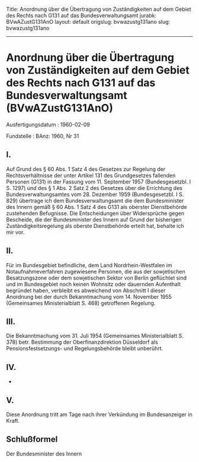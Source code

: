 Title: Anordnung über die Übertragung von Zuständigkeiten auf dem Gebiet des Rechts
  nach G131 auf das Bundesverwaltungsamt
jurabk: BVwAZustG131AnO
layout: default
origslug: bvwazustg131ano
slug: bvwazustg131ano

---

# Anordnung über die Übertragung von Zuständigkeiten auf dem Gebiet des Rechts nach G131 auf das Bundesverwaltungsamt (BVwAZustG131AnO)

Ausfertigungsdatum
:   1960-02-09

Fundstelle
:   BAnz: 1960, Nr 31



## I.

Auf Grund des § 60 Abs. 1 Satz 4 des Gesetzes zur Regelung der
Rechtsverhältnisse der unter Artikel 131 des Grundgesetzes fallenden
Personen (G131) in der Fassung vom 11. September 1957 (Bundesgesetzbl.
I S. 1297) und des § 1 Abs. 2 Satz 2 des Gesetzes über die Errichtung
des Bundesverwaltungsamtes vom 28. Dezember 1959 (Bundesgesetzbl. I S.
829) übertrage ich dem Bundesverwaltungsamt die dem Bundesminister des
Innern gemäß § 60 Abs. 1 Satz 4 des G131 als oberster Dienstbehörde
zustehenden Befugnisse. Die Entscheidungen über Widersprüche gegen
Bescheide, die der Bundesminister des Innern auf Grund der bisherigen
Zuständigkeitsregelung als oberste Dienstbehörde erteilt hat, behalte
ich mir vor.


## II.

Für im Bundesgebiet befindliche, dem Land Nordrhein-Westfalen im
Notaufnahmeverfahren zugewiesene Personen, die aus der sowjetischen
Besatzungszone oder dem sowjetischen Sektor von Berlin geflüchtet sind
und im Bundesgebiet noch keinen Wohnsitz oder dauernden Aufenthalt
begründet haben, verbleibt es abweichend von Abschnitt I dieser
Anordnung bei der durch Bekanntmachung vom 14. November 1955
(Gemeinsames Ministerialblatt S. 468) getroffenen Regelung.


## III.

Die Bekanntmachung vom 31. Juli 1954 (Gemeinsames Ministerialblatt S.
378) betr. Bestimmung der Oberfinanzdirektion Düsseldorf als
Pensionsfestsetzungs- und Regelungsbehörde bleibt unberührt.


## IV.

-


## V.

Diese Anordnung tritt am Tage nach ihrer Verkündung im Bundesanzeiger
in Kraft.


## Schlußformel

Der Bundesminister des Innern

